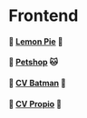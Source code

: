 # Frontend

####  🍋 [Lemon Pie](https://jazminmald.github.io/Frontend/LemonPie/) 🍋

#### 🐶 [Petshop](https://jazminmald.github.io/Frontend/PetShop/) 🐱

#### 🦇 [CV Batman](https://jazminmald.github.io/Frontend/CVBatman/) 🦇

#### 🌸 [CV Propio](https://jazminmald.github.io/Frontend/CVPersonal/) 🌸
